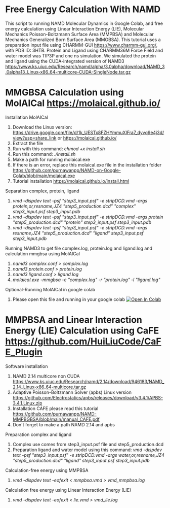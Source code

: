 # Free Energy Calculation With NAMD #
This script to running NAMD Molecular Dynamics in Google Colab, and free energy calculation using Linear Interaction Energy (LIE), Molecular Mechanics Poisson-Boltzmann Surface Area (MMPBSA) and Molecular Mechanics Generalized Born Surface Area (MMGBSA).
This tutorial uses a preparation input file using CHARMM-GUI https://www.charmm-gui.org/, with PDB ID: 3HTB. Protein and Ligand using CHARMM36M Force Field and water model was TIP3P and one ns simulation. We simulated the protein and ligand using the CUDA-integrated version of NAMD3 https://www.ks.uiuc.edu/Research/namd/alpha/3.0alpha/download/NAMD_3.0alpha13_Linux-x86_64-multicore-CUDA-SingleNode.tar.gz

# MMGBSA Calculation using MolAICal https://molaical.github.io/
Installation MolAICal
1. Download the Linux version: https://drive.google.com/file/d/1k_UESTx8FZHYmmuXIFra7_dyvq9e4j3d/view?usp=share_link or https://molaical.github.io/
2. Extract the file 
3. Run with this command: *chmod +x install.sh*
4. Run this command: *./install.sh*
5. Make a path for running molaical.exe
6. If there is an error, replace this molaical.exe file in the installation folder https://github.com/purnawanpp/NAMD-on-Google-Colab/blob/main/molaical.exe
7. Tutorial installation https://molaical.github.io/install.html

Separation complex, protein, ligand
1. *vmd -dispdev text -psf "step3_input.psf" -e stripDCD.vmd -args protein,or,resname,JZ4 "step5_production.dcd" "complex" step3_input.psf step3_input.pdb*
2. *vmd -dispdev text -psf "step3_input.psf" -e stripDCD.vmd -args protein "step5_production.dcd" "protein" step3_input.psf step3_input.pdb*
3. *vmd -dispdev text -psf "step3_input.psf" -e stripDCD.vmd -args resname,JZ4 "step5_production.dcd" "ligand" step3_input.psf step3_input.pdb*

Running NAMD3 to get file complex.log, protein.log and ligand.log and calculation mmgbsa using MolAICal
1. *namd3 complex.conf > complex.log*
2. *namd3 protein.conf > protein.log*
3. *namd3 ligand.conf > ligand.log*
4. *molaical.exe -mmgbsa -c "complex.log" -r "protein.log" -l "ligand.log"*

Optional-Running MolAICal in google colab
1. Please open this file and running in your google colab [![Open In Colab](https://colab.research.google.com/assets/colab-badge.svg)](https://colab.research.google.com/github/purnawanpp/NAMD-on-Google-Colab/blob/main/MMGBSA_NAMD.ipynb#scrollTo=osCb8g67qpVT)


# MMPBSA and Linear Interaction Energy (LIE) Calculation using CaFE https://github.com/HuiLiuCode/CaFE_Plugin
Software installation
1. NAMD 2.14 multicore non CUDA https://www.ks.uiuc.edu/Research/namd/2.14/download/946183/NAMD_2.14_Linux-x86_64-multicore.tar.gz
2. Adaptive Poisson-Boltzmann Solver (apbs) Linux version https://github.com/Electrostatics/apbs/releases/download/v3.4.1/APBS-3.4.1.Linux.zip
3. Installation CAFE please read this tutorial https://github.com/purnawanpp/NAMD-MMPBGBSA/blob/main/manual_CAFE.pdf
4. Don't forget to make a path NAMD 2.14 and apbs

Preparation complex and ligand
1. Complex use comes from step3_input.psf file and step5_production.dcd
2. Preparation ligand and water model using this command: *vmd -dispdev text -psf "step3_input.psf" -e stripDCD.vmd -args water,or,resname,JZ4 "step5_production.dcd" "ligand" step3_input.psf step3_input.pdb*

Calculation-free energy using MMPBSA
1. *vmd -dispdev text -eofexit < mmpbsa.vmd > vmd_mmpbsa.log*

Calculation free energy using Linear Interaction Energy (LIE)
1. *vmd -dispdev text -eofexit < lie.vmd > vmd_lie.log*
